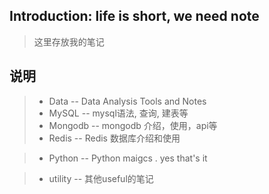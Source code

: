 ## Introduction: life is short, we need note
> 这里存放我的笔记

## 说明
>- Data -- Data Analysis Tools and Notes
>- MySQL -- mysql语法, 查询, 建表等
>- Mongodb -- mongodb 介绍，使用，api等
>- Redis -- Redis 数据库介绍和使用

>- Python -- Python maigcs . yes that's it

>- utility -- 其他useful的笔记

